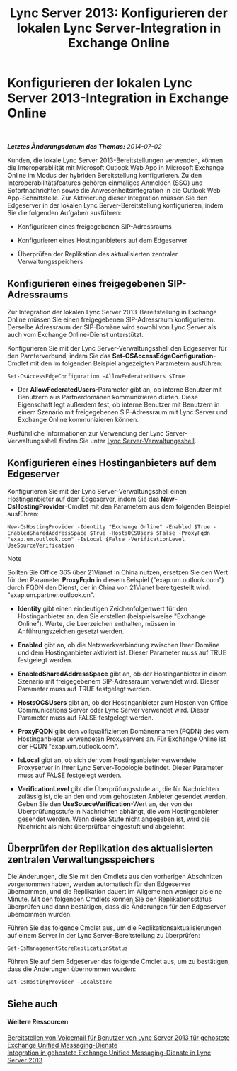 ﻿---
title: 'Lync Server 2013: Konfigurieren der lokalen Lync Server-Integration in Exchange Online'
TOCTitle: Konfigurieren der lokalen Lync Server 2013-Integration in Exchange Online
ms:assetid: 95a20117-2064-43c4-94fe-cac892cadb6f
ms:mtpsurl: https://technet.microsoft.com/de-de/library/Hh533880(v=OCS.15)
ms:contentKeyID: 49294801
ms.date: 05/19/2016
mtps_version: v=OCS.15
ms.translationtype: HT
---

# Konfigurieren der lokalen Lync Server 2013-Integration in Exchange Online

 

_**Letztes Änderungsdatum des Themas:** 2014-07-02_

Kunden, die lokale Lync Server 2013-Bereitstellungen verwenden, können die Interoperabilität mit Microsoft Outlook Web App in Microsoft Exchange Online im Modus der hybriden Bereitstellung konfigurieren. Zu den Interoperabilitätsfeatures gehören einmaliges Anmelden (SSO) und Sofortnachrichten sowie die Anwesenheitsintegration in die Outlook Web App-Schnittstelle. Zur Aktivierung dieser Integration müssen Sie den Edgeserver in der lokalen Lync Server-Bereitstellung konfigurieren, indem Sie die folgenden Aufgaben ausführen:

  - Konfigurieren eines freigegebenen SIP-Adressraums

  - Konfigurieren eines Hostinganbieters auf dem Edgeserver

  - Überprüfen der Replikation des aktualisierten zentraler Verwaltungsspeichers

## Konfigurieren eines freigegebenen SIP-Adressraums

Zur Integration der lokalen Lync Server 2013-Bereitstellung in Exchange Online müssen Sie einen freigegebenen SIP-Adressraum konfigurieren. Derselbe Adressraum der SIP-Domäne wird sowohl von Lync Server als auch vom Exchange Online-Dienst unterstützt.

Konfigurieren Sie mit der Lync Server-Verwaltungsshell den Edgeserver für den Parnterverbund, indem Sie das **Set-CSAccessEdgeConfiguration**-Cmdlet mit den im folgenden Beispiel angezeigten Parametern ausführen:

    Set-CsAccessEdgeConfiguration -AllowFederatedUsers $True

  - Der **AllowFederatedUsers**-Parameter gibt an, ob interne Benutzer mit Benutzern aus Partnerdomänen kommunizieren dürfen. Diese Eigenschaft legt außerdem fest, ob interne Benutzer mit Benutzern in einem Szenario mit freigegebenen SIP-Adressraum mit Lync Server und Exchange Online kommunizieren können.

Ausführliche Informationen zur Verwendung der Lync Server-Verwaltungsshell finden Sie unter [Lync Server-Verwaltungsshell](lync-server-2013-lync-server-management-shell.md).

## Konfigurieren eines Hostinganbieters auf dem Edgeserver

Konfigurieren Sie mit der Lync Server-Verwaltungsshell einen Hostinganbieter auf dem Edgeserver, indem Sie das **New-CsHostingProvider**-Cmdlet mit den Parametern aus dem folgenden Beispiel ausführen:

    New-CsHostingProvider -Identity "Exchange Online" -Enabled $True -EnabledSharedAddressSpace $True -HostsOCSUsers $False -ProxyFqdn "exap.um.outlook.com" -IsLocal $False -VerificationLevel UseSourceVerification


> [!NOTE]
> Sollten Sie Office 365 über 21Vianet in China nutzen, ersetzen Sie den Wert für den Parameter <STRONG>ProxyFqdn</STRONG> in diesem Beispiel ("exap.um.outlook.com") durch FQDN den Dienst, der in China von 21Vianet bereitgestellt wird: "exap.um.partner.outlook.cn".



  - **Identity** gibt einen eindeutigen Zeichenfolgenwert für den Hostinganbieter an, den Sie erstellen (beispielsweise "Exchange Online"). Werte, die Leerzeichen enthalten, müssen in Anführungszeichen gesetzt werden.

  - **Enabled** gibt an, ob die Netzwerkverbindung zwischen Ihrer Domäne und dem Hostinganbieter aktiviert ist. Dieser Parameter muss auf TRUE festgelegt werden.

  - **EnabledSharedAddressSpace** gibt an, ob der Hostinganbieter in einem Szenario mit freigegebenem SIP-Adressraum verwendet wird. Dieser Parameter muss auf TRUE festgelegt werden.

  - **HostsOCSUsers** gibt an, ob der Hostinganbieter zum Hosten von Office Communications Server oder Lync Server verwendet wird. Dieser Parameter muss auf FALSE festgelegt werden.

  - **ProxyFQDN** gibt den vollqualifizierten Domänennamen (FQDN) des vom Hostinganbieter verwendeten Proxyservers an. Für Exchange Online ist der FQDN "exap.um.outlook.com".

  - **IsLocal** gibt an, ob sich der vom Hostinganbieter verwendete Proxyserver in Ihrer Lync Server-Topologie befindet. Dieser Parameter muss auf FALSE festgelegt werden.

  - **VerificationLevel** gibt die Überprüfungsstufe an, die für Nachrichten zulässig ist, die an den und vom gehosteten Anbieter gesendet werden. Geben Sie den **UseSourceVerification**-Wert an, der von der Überprüfungsstufe in Nachrichten abhängt, die vom Hostinganbieter gesendet werden. Wenn diese Stufe nicht angegeben ist, wird die Nachricht als nicht überprüfbar eingestuft und abgelehnt.

## Überprüfen der Replikation des aktualisierten zentralen Verwaltungsspeichers

Die Änderungen, die Sie mit den Cmdlets aus den vorherigen Abschnitten vorgenommen haben, werden automatisch für den Edgeserver übernommen, und die Replikation dauert im Allgemeinen weniger als eine Minute. Mit den folgenden Cmdlets können Sie den Replikationsstatus überprüfen und dann bestätigen, dass die Änderungen für den Edgeserver übernommen wurden.

Führen Sie das folgende Cmdlet aus, um die Replikationsaktualisierungen auf einem Server in der Lync Server-Bereitstellung zu überprüfen:

    Get-CsManagementStoreReplicationStatus

Führen Sie auf dem Edgeserver das folgende Cmdlet aus, um zu bestätigen, dass die Änderungen übernommen wurden:

    Get-CsHostingProvider -LocalStore

## Siehe auch

#### Weitere Ressourcen

[Bereitstellen von Voicemail für Benutzer von Lync Server 2013 für gehostete Exchange Unified Messaging-Dienste](lync-server-2013-providing-lync-server-users-voice-mail-on-hosted-exchange-um.md)  
[Integration in gehostete Exchange Unified Messaging-Dienste in Lync Server 2013](lync-server-2013-hosted-exchange-unified-messaging-integration.md)

